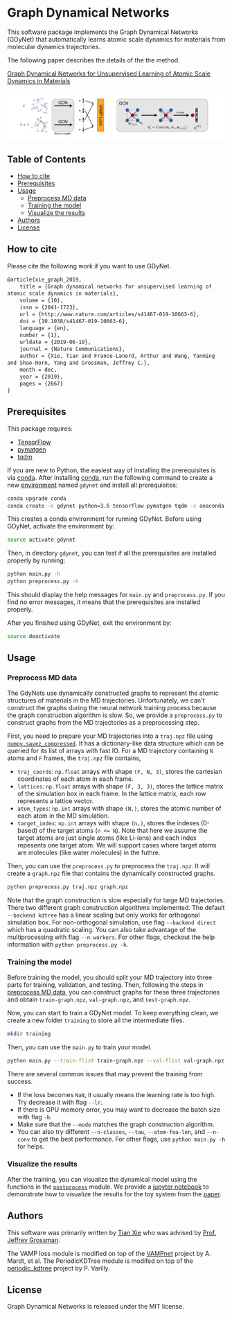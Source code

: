 # Graph Dynamical Networks

This software package implements the Graph Dynamical Networks (GDyNet) that automatically learns atomic scale dynamics for materials from molecular dynamics trajectories. 

The following paper describes the details of the the method.

[Graph Dynamical Networks for Unsupervised Learning of Atomic Scale Dynamics in Materials](https://doi.org/10.1038/s41467-019-10663-6)

![](images/illustrative.png)

## Table of Contents

- [How to cite](#how-to-cite)
- [Prerequisites](#prerequisites)
- [Usage](#usage)
  - [Preprocess MD data](#preprocess-md-data)
  - [Training the model](#training-the-model)
  - [Visualize the results](#visualize-the-results)
- [Authors](#authors)
- [License](#license)

## How to cite

Please cite the following work if you want to use GDyNet.

```
@article{xie_graph_2019,
	title = {Graph dynamical networks for unsupervised learning of atomic scale dynamics in materials},
	volume = {10},
	issn = {2041-1723},
	url = {http://www.nature.com/articles/s41467-019-10663-6},
	doi = {10.1038/s41467-019-10663-6},
	language = {en},
	number = {1},
	urldate = {2019-06-19},
	journal = {Nature Communications},
	author = {Xie, Tian and France-Lanord, Arthur and Wang, Yanming and Shao-Horn, Yang and Grossman, Jeffrey C.},
	month = dec,
	year = {2019},
	pages = {2667}
}
```

##  Prerequisites

This package requires:

- [TensorFlow](https://www.tensorflow.org)
- [pymatgen](http://pymatgen.org)
- [tqdm](https://tqdm.github.io)

If you are new to Python, the easiest way of installing the prerequisites is via [conda](https://conda.io/docs/index.html). After installing [conda](http://conda.pydata.org/), run the following command to create a new [environment](https://conda.io/docs/user-guide/tasks/manage-environments.html) named `gdynet` and install all prerequisites:

```bash
conda upgrade conda
conda create -n gdynet python=3.6 tensorflow pymatgen tqdm -c anaconda -c matsci
```

This creates a conda environment for running GDyNet. Before using GDyNet, activate the environment by:

```bash
source activate gdynet
```

Then, in directory `gdynet`, you can test if all the prerequisites are installed properly by running:

```bash
python main.py -h
python preprocess.py -h
```

This should display the help messages for `main.py` and `preprocess.py`. If you find no error messages, it means that the prerequisites are installed properly.

After you finished using GDyNet, exit the environment by:

```bash
source deactivate
```

## Usage

### Preprocess MD data

The GdyNets use dynamically constructed graphs to represent the atomic structures of materials in the MD trajectories. Unfortunately, we can't construct the graphs during the neural network training process because the graph construction algorithm is slow. So, we provide a `preprocess.py` to construct graphs from the MD trajectories as a preprocessing step.

First, you need to prepare your MD trajectories into a `traj.npz` file using [`numpy.savez_compressed`](https://docs.scipy.org/doc/numpy/reference/generated/numpy.savez_compressed.html#numpy.savez_compressed). It has a dictionary-like data structure which can be queried for its list of arrays with fast IO. For a MD trajectory containing `N` atoms and `F` frames, the `traj.npz` file contains,

- `traj_coords`: `np.float` arrays with shape `(F, N, 3)`, stores the cartesian coordinates of each atom in each frame.
- `lattices`: `np.float` arrays with shape `(F, 3, 3)`, stores the lattice matrix of the simulation box in each frame. In the lattice matrix, each row represents a lattice vector.
- `atom_types`: `np.int` arrays with shape `(N,)`, stores the atomic number of each atom in the MD simulation.
- `target_index`: `np.int` arrays with shape `(n,)`, stores the indexes (0-based) of the target atoms (`n <= N`). Note that here we assume the target atoms are just single atoms (like Li-ions) and each index repesents one target atom. We will support cases where target atoms are molecules (like water molecules) in the futhre.

Then, you can use the `preprocess.py` to preprocess the `traj.npz`. It will create a `graph.npz` file that contains the dynamically constructed graphs.

```bash
python preprocess.py traj.npz graph.npz
```

Note that the graph construction is slow especially for large MD trajectories. There two different graph construction algorithms implemented. The default `--backend kdtree` has a linear scaling but only works for orthogonal simulation box. For non-orthogonal simulation, use flag `--backend direct` which has a quadratic scaling. You can also take advantage of the multiprocessing with flag `--n-workers`. For other flags, checkout the help information with `python preprocess.py -h`.

### Training the model

Before training the model, you should split your MD trajectory into three parts for training, validation, and testing. Then, following the steps in [preprocess MD data](#preprocess-md-data), you can construct graphs for these three trajectories and obtain `train-graph.npz`, `val-graph.npz`, and `test-graph.npz`.

Now, you can start to train a GDyNet model. To keep everything clean, we create a new folder `training` to store all the intermediate files.

```bash
mkdir training
```

Then, you can use the `main.py` to train your model.

```bash
python main.py --train-flist train-graph.npz --val-flist val-graph.npz --test-flist test-graph.npz --job-dir training/
```

There are several common issues that may prevent the training from success.

- If the loss becomes `NaN`, it usually means the learning rate is too high. Try decrease it with flag `--lr`.
- If there is GPU memory error, you may want to decrease the batch size with flag `-b`.
- Make sure that the `--mode` matches the graph construction algorithm.
- You can also try different `--n-classes`, `--tau`, `--atom-fea-len`, and `--n-conv` to get the best performance. For other flags, use `python main.py -h` for helps.

### Visualize the results

After the training, you can visualize the dynamical model using the functions in the [`postprocess`](gdynet/postprocess.py) module. We provide a [jupyter notebook](notebooks/visualization.ipynb) to demonstrate how to visualize the results for the toy system from the [paper](https://arxiv.org/abs/1902.06836).

## Authors

This software was primarily written by [Tian Xie](http://ww.txie.me) who was advised by [Prof. Jeffrey Grossman](https://dmse.mit.edu/faculty/profile/grossman).

The VAMP loss module is modified on top of the [VAMPnet](https://github.com/markovmodel/deeptime/tree/master/vampnet) project by A. Mardt, et al. The PeriodicKDTree module is modifed on top of the [periodic_kdtree](https://github.com/patvarilly/periodic_kdtree) project by P. Varilly. 

## License

Graph Dynamical Networks is released under the MIT license.
